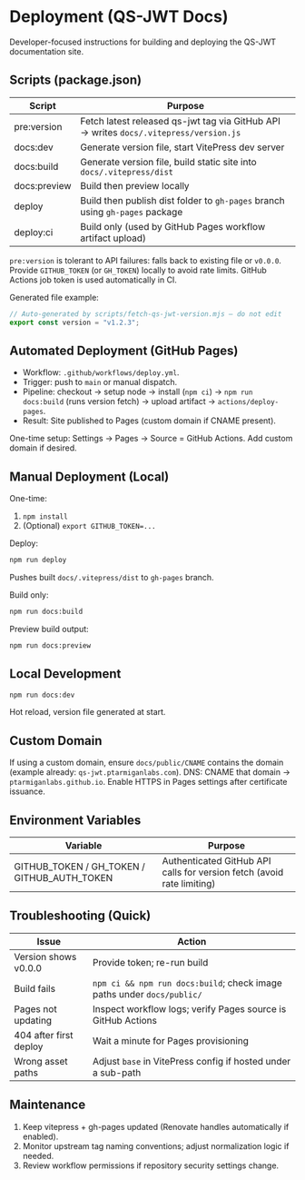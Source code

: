 # Deployment (QS-JWT Docs)

Developer-focused instructions for building and deploying the QS-JWT documentation site.

## Scripts (package.json)

| Script       | Purpose                                                                               |
| ------------ | ------------------------------------------------------------------------------------- |
| pre:version  | Fetch latest released qs-jwt tag via GitHub API → writes `docs/.vitepress/version.js` |
| docs:dev     | Generate version file, start VitePress dev server                                     |
| docs:build   | Generate version file, build static site into `docs/.vitepress/dist`                  |
| docs:preview | Build then preview locally                                                            |
| deploy       | Build then publish dist folder to `gh-pages` branch using `gh-pages` package          |
| deploy:ci    | Build only (used by GitHub Pages workflow artifact upload)                            |

`pre:version` is tolerant to API failures: falls back to existing file or `v0.0.0`. Provide `GITHUB_TOKEN` (or `GH_TOKEN`) locally to avoid rate limits. GitHub Actions job token is used automatically in CI.

Generated file example:

```js
// Auto-generated by scripts/fetch-qs-jwt-version.mjs – do not edit
export const version = "v1.2.3";
```

## Automated Deployment (GitHub Pages)

- Workflow: `.github/workflows/deploy.yml`.
- Trigger: push to `main` or manual dispatch.
- Pipeline: checkout → setup node → install (`npm ci`) → `npm run docs:build` (runs version fetch) → upload artifact → `actions/deploy-pages`.
- Result: Site published to Pages (custom domain if CNAME present).

One-time setup: Settings → Pages → Source = GitHub Actions. Add custom domain if desired.

## Manual Deployment (Local)

One-time:

1. `npm install`
2. (Optional) `export GITHUB_TOKEN=...`

Deploy:

```bash
npm run deploy
```

Pushes built `docs/.vitepress/dist` to `gh-pages` branch.

Build only:

```bash
npm run docs:build
```

Preview build output:

```bash
npm run docs:preview
```

## Local Development

```bash
npm run docs:dev
```

Hot reload, version file generated at start.

## Custom Domain

If using a custom domain, ensure `docs/public/CNAME` contains the domain (example already: `qs-jwt.ptarmiganlabs.com`). DNS: CNAME that domain → `ptarmiganlabs.github.io`. Enable HTTPS in Pages settings after certificate issuance.

## Environment Variables

| Variable                                    | Purpose                                                                |
| ------------------------------------------- | ---------------------------------------------------------------------- |
| GITHUB_TOKEN / GH_TOKEN / GITHUB_AUTH_TOKEN | Authenticated GitHub API calls for version fetch (avoid rate limiting) |

## Troubleshooting (Quick)

| Issue                  | Action                                                                 |
| ---------------------- | ---------------------------------------------------------------------- |
| Version shows v0.0.0   | Provide token; re-run build                                            |
| Build fails            | `npm ci && npm run docs:build`; check image paths under `docs/public/` |
| Pages not updating     | Inspect workflow logs; verify Pages source is GitHub Actions           |
| 404 after first deploy | Wait a minute for Pages provisioning                                   |
| Wrong asset paths      | Adjust `base` in VitePress config if hosted under a sub-path           |

## Maintenance

1. Keep vitepress + gh-pages updated (Renovate handles automatically if enabled).
2. Monitor upstream tag naming conventions; adjust normalization logic if needed.
3. Review workflow permissions if repository security settings change.
